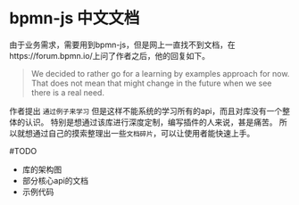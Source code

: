 # bpmn-js 中文文档
由于业务需求，需要用到bpmn-js，但是网上一直找不到文档，在https://forum.bpmn.io/上问了作者之后，他的回复如下。
>We decided to rather go for a learning by examples approach for now. That does not mean that might change in the future when we see there is a real need.  

作者提出 `通过例子来学习` 但是这样不能系统的学习所有的api，而且对库没有一个整体的认识。 特别是想通过该库进行深度定制，编写插件的人来说，甚是痛苦。
所以就想通过自己的摸索整理出一些`文档碎片`，可以让使用者能快速上手。

#TODO
- 库的架构图
- 部分核心api的文档
- 示例代码
